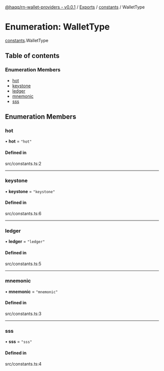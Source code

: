 [@haqq/rn-wallet-providers - v0.0.1](../README.md) / [Exports](../modules.md) / [constants](../modules/constants.md) / WalletType

# Enumeration: WalletType

[constants](../modules/constants.md).WalletType

## Table of contents

### Enumeration Members

- [hot](constants.WalletType.md#hot)
- [keystone](constants.WalletType.md#keystone)
- [ledger](constants.WalletType.md#ledger)
- [mnemonic](constants.WalletType.md#mnemonic)
- [sss](constants.WalletType.md#sss)

## Enumeration Members

### hot

• **hot** = ``"hot"``

#### Defined in

src/constants.ts:2

___

### keystone

• **keystone** = ``"keystone"``

#### Defined in

src/constants.ts:6

___

### ledger

• **ledger** = ``"ledger"``

#### Defined in

src/constants.ts:5

___

### mnemonic

• **mnemonic** = ``"mnemonic"``

#### Defined in

src/constants.ts:3

___

### sss

• **sss** = ``"sss"``

#### Defined in

src/constants.ts:4
